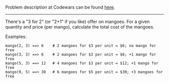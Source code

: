 Problem description at Codewars can be found
[here](https://www.codewars.com/kata/57a77726bb9944d000000b06/train/python).

-------------

There's a "3 for 2" (or "2+1" if you like) offer on mangoes. For a given quantity and price (per
mango), calculate the total cost of the mangoes.
<br>

Examples:
```
mango(2, 3) ==> 6    # 2 mangoes for $3 per unit = $6; no mango for free
mango(3, 3) ==> 6    # 2 mangoes for $3 per unit = $6; +1 mango for free
mango(5, 3) ==> 12   # 4 mangoes for $3 per unit = $12; +1 mango for free
mango(9, 5) ==> 30   # 6 mangoes for $5 per unit = $30; +3 mangoes for free
```
